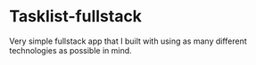 # Tasklist-fullstack

Very simple fullstack app that I built with using as many different technologies as possible in mind.
